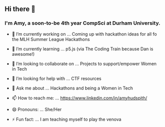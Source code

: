 ## Hi there 👋

### I'm Amy, a soon-to-be 4th year CompSci at Durham University.


- 🔭 I’m currently working on ... Coming up with hackathon ideas for all fo the MLH Summer League Hackathons


- 🌱 I’m currently learning ... p5.js (via The Coding Train because Dan is awesome!)

- 👯 I’m looking to collaborate on ... Projects to support/empower Women in Tech

- 🤔 I’m looking for help with ... CTF resources

- 💬 Ask me about ... Hackathons and being a Women in Tech

- 📫 How to reach me: ... https://www.linkedin.com/in/amyhudspith/ 

- 😄 Pronouns: ... She/Her

- ⚡ Fun fact: ... I am teaching myself to play the venova
